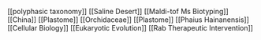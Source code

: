 [[polyphasic taxonomy]]
[[Saline Desert]]
[[Maldi-tof Ms Biotyping]]
[[China]]
[[Plastome]]
[[Orchidaceae]]
[[Plastome]]
[[Phaius Hainanensis]]
[[Cellular Biology]]
[[Eukaryotic Evolution]]
[[Rab Therapeutic Intervention]]
